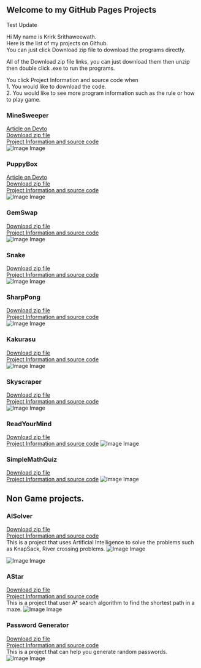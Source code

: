 ## Welcome to my GitHub Pages Projects
Test Update


Hi My name is Krirk Srithaweewath.\
Here is the list of my projects on Github.\
You can just click Download zip file to download the programs directly.


All of the Download zip file links, you can just download them then unzip then double click .exe to run the programs.

You click Project Information and source code when\
	1. You would like to download the code.\
	2. You would like to see more program information such as the rule or how to play game.
	

### MineSweeper
[Article on Devto](https://dev.to/kdevzilla/minesweeper-c-1h82) \
[Download zip file](https://github.com/KDevZilla/ZipExe/raw/main/MineSweeper.zip) \
[Project Information and source code](https://github.com/KDevZilla/MineSweeper) \
![Image Image](https://raw.githubusercontent.com/KDevZilla/Resource/main/MineSweeper_Animation_01.gif)

### PuppyBox
[Article on Devto](https://dev.to/kdevzilla/puppybox-12dm) \
[Download zip file](https://github.com/KDevZilla/ZipExe/raw/main/PuppyBox.zip) \
[Project Information and source code](https://github.com/KDevZilla/PuppyBox) \
![Image Image](https://raw.githubusercontent.com/KDevZilla/Resource/main/PuppyBox_Animation01.gif)

### GemSwap
[Download zip file](https://github.com/KDevZilla/ZipExe/raw/main/GemSwap.zip) \
[Project Information and source code](https://github.com/KDevZilla/GemSwap) \
![Image Image](https://raw.githubusercontent.com/KDevZilla/Resource/main/GemSwap_Screen_01.gif)

### Snake
[Download zip file](https://github.com/KDevZilla/ZipExe/raw/main/Snake.zip) \
[Project Information and source code](https://github.com/KDevZilla/Snake) \
![Image Image](https://raw.githubusercontent.com/KDevZilla/Resource/main/Snake_Screen_01.gif)

### SharpPong
[Download zip file](https://github.com/KDevZilla/ZipExe/raw/main/SharpPong.zip) \
[Project Information and source code](https://github.com/KDevZilla/SharpPong) \
![Image Image](https://raw.githubusercontent.com/KDevZilla/Resource/main/Pong_Screen_01.gif)

### Kakurasu
[Download zip file](https://github.com/KDevZilla/ZipExe/raw/main/Kakurasu.zip) \
[Project Information and source code](https://github.com/KDevZilla/kakurasu) \
![Image Image](https://raw.githubusercontent.com/KDevZilla/Resource/main/Kakurasu_Screen_01.png)

### Skyscraper
[Download zip file](https://github.com/KDevZilla/Skyscraper/releases/download/v1.0.0/Skyscraper.zip) \
[Project Information and source code](https://github.com/KDevZilla/Skyscraper
) \
![Image Image](https://raw.githubusercontent.com/KDevZilla/Resource/main/SkyCraperScreen_Sample01.png)

### ReadYourMind
[Download zip file](https://github.com/KDevZilla/ZipExe/raw/main/ReadYourMind.zip)\
[Project Information and source code](https://github.com/KDevZilla/ReadYourMind)
![Image Image](https://raw.githubusercontent.com/KDevZilla/Resource/main/Read_Your_Mind_Screen01.png)
### SimpleMathQuiz
[Download zip file](https://github.com/KDevZilla/ZipExe/blob/main/SimpleMathQuiz.zip) \
[Project Information and source code](https://github.com/KDevZilla/SimpleMathQuiz)
![Image Image](https://raw.githubusercontent.com/KDevZilla/Resource/main/SimpleMathQuiz_Screen_01.png)

## Non Game projects.
### AISolver
[Download zip file](https://github.com/KDevZilla/ZipExe/raw/main/AISolver.zip)\
[Project Information and source code](https://github.com/KDevZilla/AISolver)\
This is a project that uses Artificial Intelligence to solve the problems such as KnapSack, River crossing problems.
![Image Image](https://raw.githubusercontent.com/KDevZilla/Resource/main/AISolver_Crossing_River_01.png)

![Image Image](https://raw.githubusercontent.com/KDevZilla/Resource/main/AISolver_KnapSack_01.png)

### AStar
[Download zip file](https://github.com/KDevZilla/ZipExe/raw/main/AStar.zip)\
[Project Information and source code](https://github.com/KDevZilla/AStar)\
This is a project that user A* search algorithm to find the shortest path in a maze.
![Image Image](https://raw.githubusercontent.com/KDevZilla/Resource/main/AStar_Screen_01.png)

### Password Generator
[Download zip file](https://github.com/KDevZilla/SharpPasswordGenerator/releases/download/v1.0.0/SharpPasswordGenerator.zip)\
[Project Information and source code](https://github.com/KDevZilla/SharpPasswordGenerator)\
This is a project that can help you generate random passwords.\
![Image Image](https://raw.githubusercontent.com/KDevZilla/Resource/main/SharpPasswordGenerator_Screen_01.png)


